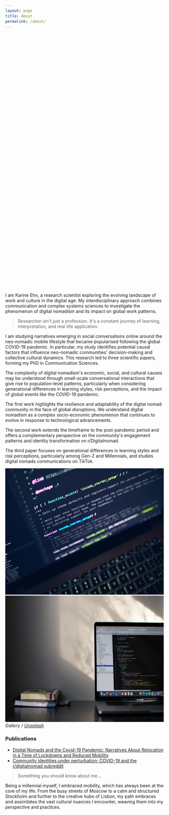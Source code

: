 ```yaml
---
layout: page
title: About
permalink: /about/
---
```

<div style="background-image: url('/images/03-1.jpg'); background-size: contain; background-position: center; height: 800px; margin-bottom: 20px; background-repeat: no-repeat;">
</div>
I am Karine Ehn, a research scientist exploring the evolving landscape of work and culture in the digital age. My interdisciplinary approach combines communication and complex systems sciences to investigate the phenomenon of digital nomadism and its impact on global work patterns.

> Researcher isn't just a profession. It's a constant journey of learning, interpretation, and real-life application.

I am studying narratives emerging in social conversations online around the neo-nomadic mobile lifestyle that became popularised following the global COVID-19 pandemic. In particular, my study identifies potential causal factors that influence neo-nomadic communities' decision-making and collective cultural dynamics. This research led to three scientific papers, forming my PhD in Communication Sciences.  

The complexity of digital nomadism's economic, social, and cultural causes may be understood through small-scale conversational interactions that give rise to population-level patterns, particularly when considering generational differences in learning styles, risk perceptions, and the impact of global events like the COVID-19 pandemic.

The first work highlights the resilience and adaptability of the digital nomad community in the face of global disruptions. We understand digital nomadism as a complex socio-economic phenomenon that continues to evolve in response to technological advancements. 

The second work extends the timeframe to the post-pandemic period and offers a complementary perspective on the community's engagement patterns and identity transformation on r/Digitalnomad.

The third paper focuses on generational differences in learning styles and risk perceptions, particularly among Gen-Z and Millennials, and studies digital nomads communications on TikTok.

<div class="gallery-box">
  <div class="gallery">
    <img src="/images/09-2.jpg" style="height: 400px; width: auto;">
    <img src="/images/09-3.jpg" style="height: 400px; width: auto;">
  </div>
  <em>Gallery / <a href="https://unsplash.com/" target="_blank">Unsplash</a></em>
  <div class="publications">
    <h3>Publications</h3>
    <ul>
      <li><a href="https://journals.sagepub.com/doi/full/10.1177/20563051221084958" target="_blank">Digital Nomads and the Covid-19 Pandemic: Narratives About Relocation in a Time of Lockdowns and Reduced Mobility </a></li>
      <li><a href="https://firstmonday.org/ojs/index.php/fm/article/view/12725/10744" target="_blank">Community identities under perturbation: COVID-19 and the r/digitalnomad subreddit</a></li>
      <!-- Add more publications as needed -->
    </ul>
  </div>
</div>


> Something you should know about me...

Being a millennial myself, I embraced mobility, which has always been at the core of my life. From the busy streets of Moscow to a calm and structured Stockholm and further to the creative hubs of Lisbon, my path embraces and assimilates the vast cultural nuances I encounter, weaving them into my perspective and practices.  




